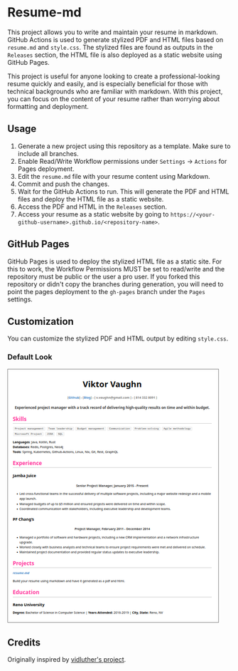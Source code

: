 # Resume-md

This project allows you to write and maintain your resume in markdown. GitHub
Actions is used to generate stylized PDF and HTML files based on `resume.md`
and `style.css`. The stylized files are found as outputs in the `Releases`
section, the HTML file is also deployed as a static website using GitHub Pages.

This project is useful for anyone looking to create a professional-looking
resume quickly and easily, and is especially beneficial for those with
technical backgrounds who are familiar with markdown. With this project, you
can focus on the content of your resume rather than worrying about formatting
and deployment.


## Usage

1. Generate a new project using this repository as a template. Make sure to include all
branches.
2. Enable Read/Write Workflow permissions under `Settings` -> `Actions` for Pages deployment.
3. Edit the `resume.md` file with your resume content using Markdown.
4. Commit and push the changes.
5. Wait for the GitHub Actions to run. This will generate the PDF and HTML files and deploy
the HTML file as a static website.
6. Access the PDF and HTML in the `Releases` section.
7. Access your resume as a static website by going to `https://<your-github-username>.github.io/<repository-name>`.


## GitHub Pages

GitHub Pages is used to deploy the stylized HTML file as a static site. For this to work,
the Workflow Permissions MUST be set to read/write and the repository must be public or
the user a pro user. If you forked this repository or didn't copy the branches during generation,
you will need to point the pages deployment to the `gh-pages` branch under the `Pages` settings.


## Customization

You can customize the stylized PDF and HTML output by editing `style.css`.


### Default Look

![demo](./demo.png)


## Credits

Originally inspired by [vidluther's project](https://github.com/vidluther/markdown-resume).
